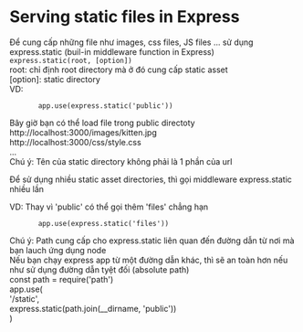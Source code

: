 # Serving static files in Express
Để cung cấp những file như images, css files, JS files ... sử dụng express.static (buil-in middleware function in Express) </br>
`express.static(root, [option])` </br>
root: chỉ định root directory mà ở đó cung cấp static asset </br>
[option]: static directory </br>
VD: </br>

           app.use(express.static('public'))
Bây giờ bạn có thể load file trong public directoty </br>
           http://localhost:3000/images/kitten.jpg </br>
           http://localhost:3000/css/style.css </br>
           ... </br>
Chú ý: Tên của static directory không phải là 1 phần của url </br>

Để sử dụng nhiều static asset directories, thì gọi middleware express.static nhiều lần </br>

VD: Thay vì 'public' có thể gọi thêm 'files' chẳng hạn </br>

           app.use(express.static('files'))

Chú ý: Path cung cấp cho express.static liên quan đến đường dẫn từ nơi mà bạn lauch ứng dụng node </br>
Nếu bạn chạy express app từ một đường dẫn khác, thì sẽ an toàn hơn nếu như sử dụng đường dẫn tyệt đối (absolute path) </br>
           const path = require('path') </br>
           app.use( </br>
                      '/static', </br>
                      express.static(path.join(__dirname, 'public')) </br>
           )
                      
